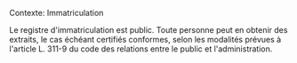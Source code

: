 Contexte: Immatriculation

Le registre d'immatriculation est public. Toute personne peut en obtenir des extraits, le cas échéant certifiés conformes, selon les modalités prévues à l'article L. 311-9 du code des relations entre le public et l'administration.